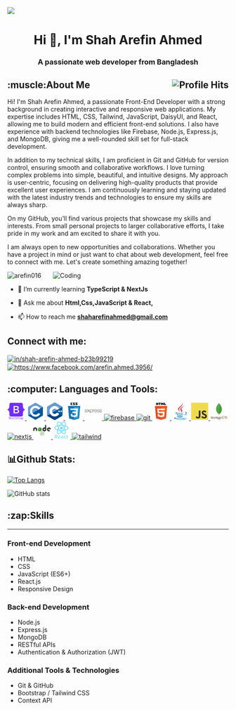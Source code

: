 ![](https://github.com/halfrost/halfrost/blob/master/icons/header_1.png)
<h1 align="center">Hi 👋, I'm Shah Arefin Ahmed</h1>
<h3 align="center">A passionate web developer from Bangladesh</h3>
<h2>:muscle:About Me <img align="right" alt="Profile Hits" src="https://komarev.com/ghpvc/?username=cheesits456&style=flat-square"></h2>
Hi! I'm Shah Arefin Ahmed, a passionate Front-End Developer with a strong background in creating interactive and responsive web applications. My expertise includes HTML, CSS, Tailwind, JavaScript, DaisyUI, and React, allowing me to build modern and efficient front-end solutions. I also have experience with backend technologies like Firebase, Node.js, Express.js, and MongoDB, giving me a well-rounded skill set for full-stack development.

In addition to my technical skills, I am proficient in Git and GitHub for version control, ensuring smooth and collaborative workflows. I love turning complex problems into simple, beautiful, and intuitive designs. My approach is user-centric, focusing on delivering high-quality products that provide excellent user experiences. I am continuously learning and staying updated with the latest industry trends and technologies to ensure my skills are always sharp.

On my GitHub, you’ll find various projects that showcase my skills and interests. From small personal projects to larger collaborative efforts, I take pride in my work and am excited to share it with you.

I am always open to new opportunities and collaborations. Whether you have a project in mind or just want to chat about web development, feel free to connect with me. Let's create something amazing together!

<img align="right" alt="Coding" width="400" src="https://media.giphy.com/media/SWoSkN6DxTszqIKEqv/giphy.gif">


<p align="left"> <img src="https://komarev.com/ghpvc/?username=arefin016&label=Profile%20views&color=0e75b6&style=flat" alt="arefin016" /> </p>

- 🌱 I’m currently learning **TypeScript & NextJs**

- 💬 Ask me about **Html,Css,JavaScript & React,**

- 📫 How to reach me **shaharefinahmed@gmail.com**

<h2 align="left">Connect with me:</h2>
<p align="left">
<a href="https://www.linkedin.com/in/shah-arefin-ahmed-b23b99219/" target="blank"><img align="center" src="https://raw.githubusercontent.com/rahuldkjain/github-profile-readme-generator/master/src/images/icons/Social/linked-in-alt.svg" alt="in/shah-arefin-ahmed-b23b99219" height="30" width="40" /></a>
<a href="https://www.facebook.com/arefin.ahmed.3956/" target="blank"><img align="center" src="https://raw.githubusercontent.com/rahuldkjain/github-profile-readme-generator/master/src/images/icons/Social/facebook.svg" alt="https://www.facebook.com/arefin.ahmed.3956/" height="30" width="40" /></a>
</p>

<h2 align="left">:computer: Languages and Tools:</h2>
<p align="left"> <a href="https://getbootstrap.com" target="_blank" rel="noreferrer"> <img src="https://raw.githubusercontent.com/devicons/devicon/master/icons/bootstrap/bootstrap-plain-wordmark.svg" alt="bootstrap" width="40" height="40"/> </a> <a href="https://www.cprogramming.com/" target="_blank" rel="noreferrer"> <img src="https://raw.githubusercontent.com/devicons/devicon/master/icons/c/c-original.svg" alt="c" width="40" height="40"/> </a> <a href="https://www.w3schools.com/cpp/" target="_blank" rel="noreferrer"> <img src="https://raw.githubusercontent.com/devicons/devicon/master/icons/cplusplus/cplusplus-original.svg" alt="cplusplus" width="40" height="40"/> </a> <a href="https://www.w3schools.com/css/" target="_blank" rel="noreferrer"> <img src="https://raw.githubusercontent.com/devicons/devicon/master/icons/css3/css3-original-wordmark.svg" alt="css3" width="40" height="40"/> </a> <a href="https://expressjs.com" target="_blank" rel="noreferrer"> <img src="https://raw.githubusercontent.com/devicons/devicon/master/icons/express/express-original-wordmark.svg" alt="express" width="40" height="40"/> </a> <a href="https://firebase.google.com/" target="_blank" rel="noreferrer"> <img src="https://www.vectorlogo.zone/logos/firebase/firebase-icon.svg" alt="firebase" width="40" height="40"/> </a> <a href="https://git-scm.com/" target="_blank" rel="noreferrer"> <img src="https://www.vectorlogo.zone/logos/git-scm/git-scm-icon.svg" alt="git" width="40" height="40"/> </a> <a href="https://www.w3.org/html/" target="_blank" rel="noreferrer"> <img src="https://raw.githubusercontent.com/devicons/devicon/master/icons/html5/html5-original-wordmark.svg" alt="html5" width="40" height="40"/> </a> <a href="https://www.java.com" target="_blank" rel="noreferrer"> <img src="https://raw.githubusercontent.com/devicons/devicon/master/icons/java/java-original.svg" alt="java" width="40" height="40"/> </a> <a href="https://developer.mozilla.org/en-US/docs/Web/JavaScript" target="_blank" rel="noreferrer"> <img src="https://raw.githubusercontent.com/devicons/devicon/master/icons/javascript/javascript-original.svg" alt="javascript" width="40" height="40"/> </a> <a href="https://www.mongodb.com/" target="_blank" rel="noreferrer"> <img src="https://raw.githubusercontent.com/devicons/devicon/master/icons/mongodb/mongodb-original-wordmark.svg" alt="mongodb" width="40" height="40"/> </a> <a href="https://nextjs.org/" target="_blank" rel="noreferrer"> <img src="https://cdn.worldvectorlogo.com/logos/nextjs-2.svg" alt="nextjs" width="40" height="40"/> </a> <a href="https://nodejs.org" target="_blank" rel="noreferrer"> <img src="https://raw.githubusercontent.com/devicons/devicon/master/icons/nodejs/nodejs-original-wordmark.svg" alt="nodejs" width="40" height="40"/> </a> <a href="https://reactjs.org/" target="_blank" rel="noreferrer"> <img src="https://raw.githubusercontent.com/devicons/devicon/master/icons/react/react-original-wordmark.svg" alt="react" width="40" height="40"/> </a> <a href="https://tailwindcss.com/" target="_blank" rel="noreferrer"> <img src="https://www.vectorlogo.zone/logos/tailwindcss/tailwindcss-icon.svg" alt="tailwind" width="40" height="40"/> </a> </p>
<h2 align="left">📊Github Stats:</h2>

[![Top Langs](https://github-readme-stats.vercel.app/api/top-langs/?username=Arefin016)](https://github.com/anuraghazra/github-readme-stats)

![GitHub stats](https://github-readme-stats.vercel.app/api?username=Arefin016&show_icons=true&count_private=true)  

<h2 align="left">:zap:Skills</h2>
<hr>

### Front-end Development
- HTML
- CSS
- JavaScript (ES6+)
- React.js
- Responsive Design

### Back-end Development
- Node.js
- Express.js
- MongoDB
- RESTful APIs
- Authentication & Authorization (JWT)

### Additional Tools & Technologies
- Git & GitHub
- Bootstrap / Tailwind CSS
- Context API



